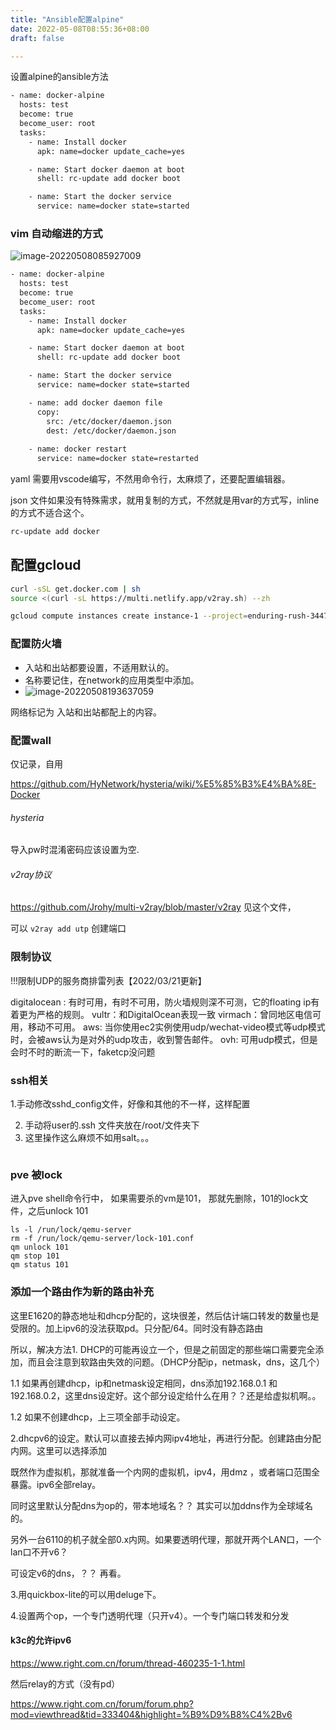 ```yaml
---
title: "Ansible配置alpine"
date: 2022-05-08T08:55:36+08:00
draft: false

---
```


设置alpine的ansible方法



```Bash
- name: docker-alpine
  hosts: test
  become: true
  become_user: root
  tasks:
    - name: Install docker
      apk: name=docker update_cache=yes

    - name: Start docker daemon at boot
      shell: rc-update add docker boot

    - name: Start the docker service
      service: name=docker state=started
```



### vim 自动缩进的方式

![image-20220508085927009](https://res.cloudinary.com/dbzr1zvpf/image/upload/v1651971671/2022/05/97af2b69b97d8a04b29ba0d717b89556.png)

```Bash
- name: docker-alpine
  hosts: test
  become: true
  become_user: root
  tasks:
    - name: Install docker
      apk: name=docker update_cache=yes

    - name: Start docker daemon at boot
      shell: rc-update add docker boot

    - name: Start the docker service
      service: name=docker state=started

    - name: add docker daemon file
      copy:
        src: /etc/docker/daemon.json
        dest: /etc/docker/daemon.json
  
    - name: docker restart
      service: name=docker state=restarted
```

yaml 需要用vscode编写，不然用命令行，太麻烦了，还要配置编辑器。

json 文件如果没有特殊需求，就用复制的方式，不然就是用var的方式写，inline的方式不适合这个。

```Bash
rc-update add docker
```



## 配置gcloud

```Bash
curl -sSL get.docker.com | sh
source <(curl -sL https://multi.netlify.app/v2ray.sh) --zh

gcloud compute instances create instance-1 --project=enduring-rush-344710 --zone=asia-northeast3-a --machine-type=e2-medium --network-interface=network-tier=PREMIUM,subnet=default --metadata=startup-script=curl\ -sSL\ get.docker.com\ \|\ sh$'\n'source\ \<\(curl\ -sL\ https://multi.netlify.app/v2ray.sh\)\ --zh$'\n',ssh-keys=OpenSSH-rsa-import-020919:ssh-rsa\ AAAAB3NzaC1yc2EAAAABIwAAAQEAyy21qYJ/2lH2JgkmdfdHVB\+DJ8wAFIGLR62NNoy6yVw7qJ3y2S\+DkR/ke8JinE09Cr1E96Jb9SNdKuAeEK8TwueNbxEKFKrscfWobwK9tZCAb2jXJb/OpbQJCmOlUqxPK4JXgfR4Rs2PSbpcpOHbkLTC2UKzELjkMXbbkvjE/Rv/k1Uy8qibZQjQrSugShebrrOPkGVRyMYMzpCrbI\+wrU4YrnOl9uWCTgGHuJ5Np57DUZypkWTPdQhzR5lJyCwL50f70JkWJEYFhXADsqyB\+35KAyuXlvd/BitSrJMKN26UY4J/7lo8R4nywsNGGXKrcvd2C5SHCK5kkDlQ1G6BPw==\ OpenSSH-rsa-import-020919 --no-restart-on-failure --maintenance-policy=TERMINATE --provisioning-model=SPOT --instance-termination-action=STOP --service-account=324635486142-compute@developer.gserviceaccount.com --scopes=https://www.googleapis.com/auth/devstorage.read_only,https://www.googleapis.com/auth/logging.write,https://www.googleapis.com/auth/monitoring.write,https://www.googleapis.com/auth/servicecontrol,https://www.googleapis.com/auth/service.management.readonly,https://www.googleapis.com/auth/trace.append --tags=http-server,https-server,all-port,all-ports --create-disk=auto-delete=yes,boot=yes,device-name=instance-1,image=projects/debian-cloud/global/images/debian-11-bullseye-v20220406,mode=rw,size=10,type=projects/enduring-rush-344710/zones/us-central1-a/diskTypes/pd-balanced --no-shielded-secure-boot --shielded-vtpm --shielded-integrity-monitoring --reservation-affinity=any

```

### 配置防火墙

+ 入站和出站都要设置，不适用默认的。
+ 名称要记住，在network的应用类型中添加。
+ ![image-20220508193637059](https://res.cloudinary.com/dbzr1zvpf/image/upload/v1652009799/2022/05/79bdb54f3ae8f7381c6ae9d0374afd4f.png)

网络标记为 入站和出站都配上的内容。



### 配置wall

仅记录，自用

https://github.com/HyNetwork/hysteria/wiki/%E5%85%B3%E4%BA%8E-Docker

###### hysteria

导入pw时混淆密码应该设置为空.

###### v2ray协议

https://github.com/Jrohy/multi-v2ray/blob/master/v2ray  见这个文件，

可以 `v2ray add utp` 创建端口

### 限制协议

!!!限制UDP的服务商排雷列表【2022/03/21更新】

digitalocean : 有时可用，有时不可用，防火墙规则深不可测，它的floating ip有着更为严格的规则。
vultr：和DigitalOcean表现一致
virmach：曾同地区电信可用，移动不可用。
aws: 当你使用ec2实例使用udp/wechat-video模式等udp模式时，会被aws认为是对外的udp攻击，收到警告邮件。
ovh: 可用udp模式，但是会时不时的断流一下，faketcp没问题

### ssh相关

1.手动修改sshd_config文件，好像和其他的不一样，这样配置

2. 手动将user的.ssh 文件夹放在/root/文件夹下
3. 这里操作这么麻烦不如用salt。。。

```Bash

```



### pve 被lock

进入pve shell命令行中， 如果需要杀的vm是101， 那就先删除，101的lock文件，之后unlock 101

```
ls -l /run/lock/qemu-server
rm -f /run/lock/qemu-server/lock-101.conf
qm unlock 101
qm stop 101
qm status 101
```



### 添加一个路由作为新的路由补充

这里E1620的静态地址和dhcp分配的，这块很差，然后估计端口转发的数量也是受限的。加上ipv6的没法获取pd。只分配/64。同时没有静态路由

所以，解决方法1. DHCP的可能再设立一个，但是之前固定的那些端口需要完全添加，而且会注意到软路由失效的问题。（DHCP分配ip，netmask，dns，这几个）

1.1 如果再创建dhcp，ip和netmask设定相同，dns添加192.168.0.1 和192.168.0.2，这里dns设定好。这个部分设定给什么在用？？还是给虚拟机啊。。



1.2 如果不创建dhcp，上三项全部手动设定。

2.dhcpv6的设定。默认可以直接去掉内网ipv4地址，再进行分配。创建路由分配内网。这里可以选择添加



既然作为虚拟机，那就准备一个内网的虚拟机，ipv4，用dmz ，或者端口范围全暴露。ipv6全部relay。

同时这里默认分配dns为op的，带本地域名？？ 其实可以加ddns作为全球域名的。



另外一台6110的机子就全部0.x内网。如果要透明代理，那就开两个LAN口，一个lan口不开v6？

可设定v6的dns，？？ 再看。

3.用quickbox-lite的可以用deluge下。

4.设置两个op，一个专门透明代理（只开v4）。一个专门端口转发和分发

#### k3c的允许ipv6

https://www.right.com.cn/forum/thread-460235-1-1.html

然后relay的方式（没有pd）

https://www.right.com.cn/forum/forum.php?mod=viewthread&tid=333404&highlight=%B9%D9%B8%C4%2Bv6



